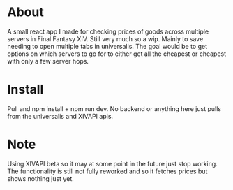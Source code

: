 # About

A small react app I made for checking prices of goods across multiple servers in Final Fantasy XIV. Still very much so a wip. Mainly to save needing to open multiple tabs in universalis. The goal would be to get options on which servers to go for to either get all the cheapest or cheapest with only a few server hops.

# Install

Pull and npm install + npm run dev. No backend or anything here just pulls from the universalis and XIVAPI apis.

# Note

Using XIVAPI beta so it may at some point in the future just stop working. The functionality is still not fully reworked and so it fetches prices but shows nothing just yet.